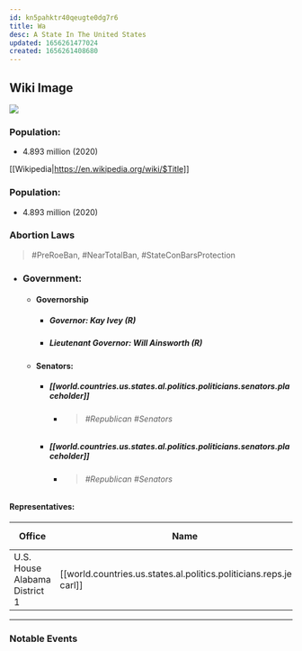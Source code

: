 ```yaml
---
id: kn5pahktr40qeugte0dg7r6
title: Wa
desc: A State In The United States
updated: 1656261477024
created: 1656261408680
---
```


## Wiki Image

![](/assets/images/2022-06-26-09-22-42.png)

### Population:

- 4.893 million (2020)

[[Wikipedia|https://en.wikipedia.org/wiki/$Title]]

### Population:

- 4.893 million (2020)

### Abortion Laws

> #PreRoeBan, #NearTotalBan, #StateConBarsProtection

- ### **Government**:
  - #### **Governorship**
    - ##### **Governor:** Kay Ivey (R)
    - ##### **Lieutenant Governor:** Will Ainsworth (R)
  - #### **Senators**:
    - ##### [[world.countries.us.states.al.politics.politicians.senators.placeholder]]
      - > ###### #Republican #Senators
    - ##### [[world.countries.us.states.al.politics.politicians.senators.placeholder]]
      - > ###### #Republican #Senators

#### **Representatives**:

| Office                        | Name                                                                  | Party                    | Assumed Office  | Term Ends       |
| ----------------------------- | --------------------------------------------------------------------- | ------------------------ | --------------- | --------------- |
| U.S. House Alabama District 1 | [[world.countries.us.states.al.politics.politicians.reps.jerry-carl]] | #Republican or #Democrat | January 3, 2021 | January 3, 2023 |

---

### Notable Events
